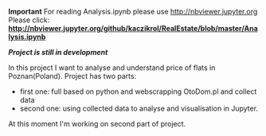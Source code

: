 <b>Important</b>
For reading Analysis.ipynb please use http://nbviewer.jupyter.org 
<br>
Please click: <b>http://nbviewer.jupyter.org/github/kaczikrol/RealEstate/blob/master/Analysis.ipynb</b>

<b><i>Project is still in development</b></i>

In this project I want to analyse and understand price of flats in Poznan(Poland). 
Project has two parts:
- first one: full based on python and webscrapping OtoDom.pl and collect data
- second one: using collected data to analyse and visualisation in Jupyter.

At this moment I'm working on second part of project. 
